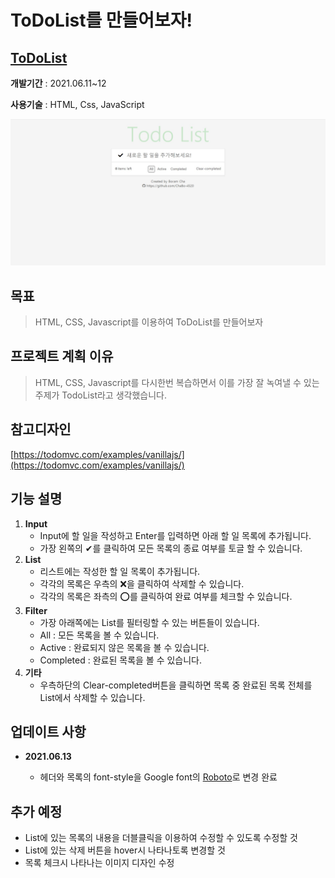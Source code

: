 # ToDoList를 만들어보자!

## [ToDoList](https://chabo-4520.github.io/TodoList_Javascript/)

**개발기간** : 2021.06.11~12

**사용기술** : HTML, Css, JavaScript

<img src="img/main.jpg">

## 목표

> HTML, CSS, Javascript를 이용하여 ToDoList를 만들어보자

## 프로젝트 계획 이유

> HTML, CSS, Javascript를 다시한번 복습하면서 이를 가장 잘 녹여낼 수 있는 주제가 TodoList라고 생각했습니다.

## 참고디자인

[https://todomvc.com/examples/vanillajs/](https://todomvc.com/examples/vanillajs/)

## 기능 설명

1. **Input**
   - Input에 할 일을 작성하고 Enter를 입력하면 아래 할 일 목록에 추가됩니다.
   - 가장 왼쪽의 ✔를 클릭하여 모든 목록의 종료 여부를 토글 할 수 있습니다.
2. **List**
   - 리스트에는 작성한 할 일 목록이 추가됩니다.
   - 각각의 목록은 우측의 ❌을 클릭하여 삭제할 수 있습니다.
   - 각각의 목록은 좌측의 ⭕를 클릭하여 완료 여부를 체크할 수 있습니다.
3. **Filter**
   - 가장 아래쪽에는 List를 필터링할 수 있는 버튼들이 있습니다.
   - All : 모든 목록을 볼 수 있습니다.
   - Active : 완료되지 않은 목록을 볼 수 있습니다.
   - Completed : 완료된 목록을 볼 수 있습니다.
4. **기타**
   - 우측하단의 Clear-completed버튼을 클릭하면 목록 중 완료된 목록 전체를 List에서 삭제할 수 있습니다.

## 업데이트 사항

- **2021.06.13**

  - 헤더와 목록의 font-style을 Google font의 [Roboto](https://fonts.google.com/specimen/Roboto)로 변경 완료

## 추가 예정

- List에 있는 목록의 내용을 더블클릭을 이용하여 수정할 수 있도록 수정할 것
- List에 있는 삭제 버튼을 hover시 나타나토록 변경할 것
- 목록 체크시 나타나는 이미지 디자인 수정